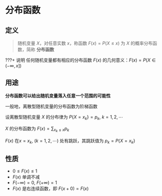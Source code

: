 # 分布函数

## 定义

> 随机变量 $X$，对任意实数 $x$，称函数 $F(x)=P(X\leq x)$ 为 $X$ 的概率分布函数，简称 **分布函数**

???+ 说明
    任何随机变量都有相应的分布函数
    $F(x)$ 的几何意义：$F(x)=P(X\in(-\infty,x])$

## 用途

**分布函数可以给出随机变量落入任意一个范围的可能性**

一般地，离散型随机变量的分布函数为阶梯函数

设离散型随机变量 $X$ 的分布律为 $P\{X=x_k\}=p_k,\ k=1,2,\cdots$

$X$ 的分布函数为 $F(x)=\sum_{x_k\leq x}{p_k}$

$F(x)$ 在$x=x_k,\ (k=1,2,\cdots)$ 处有跳跃，其跳跃值为 $p_k=P\{X=x_k\}$

## 性质

- $0\leq F(x)\leq 1$
- $F(x)$ 单调不减
- $F(-\infty)=0,\ F(+\infty)=1$
- $F(x)$ 是右连续函数，即 $F(x+0)=F(x)$